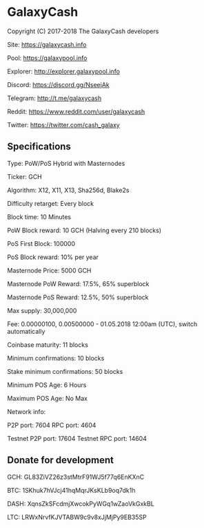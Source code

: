 GalaxyCash
======
Copyright (C) 2017-2018 The GalaxyCash developers


Site:                                       https://galaxycash.info

Pool:                                       https://galaxypool.info

Explorer:                                   http://explorer.galaxypool.info

Discord:                                    https://discord.gg/NseejAk

Telegram:                                   http://t.me/galaxycash

Reddit:                                     https://www.reddit.com/user/galaxycash

Twitter:                                    https://twitter.com/cash_galaxy

Specifications
--------------
Type:                                       PoW/PoS Hybrid with Masternodes

Ticker:                                     GCH

Algorithm:                                  X12, X11, X13, Sha256d, Blake2s

Difficulty retarget:                        Every block

Block time:                                 10 Minutes

PoW Block reward:                           10 GCH (Halving every 210 blocks)

PoS First Block:                            100000

PoS Block reward:                           10% per year

Masternode Price:                           5000 GCH

Masternode PoW Reward:                      17.5%, 65% superblock

Masternode PoS Reward:                      12.5%, 50% superblock


Max supply:                                 30,000,000

Fee:                                        0.00000100, 0.00500000 - 01.05.2018 12:00am (UTC), switch automatically

Coinbase maturity:                          11 blocks

Minimum confirmations:                      10 blocks

Stake minimum confirmations:                50 blocks

Minimum POS Age:                            6 Hours

Maximum POS Age:                            No Max

Network info:

P2P port:                                   7604
RPC port:                                   4604

Testnet P2P port:                           17604
Testnet RPC port:                           14604


Donate for development
--------------

GCH:                                        GL83ZiVZ26z3stMtrF91WJ5f77q6EnKXnC

BTC:                                        1SKhuk7hVJcj41hqMqrJKsKLb9oq7dk1h

DASH:                                       XqnsZkSFcdmjXwcokPyWGq1wZaoVkGxkBL

LTC:                                        LRWxNrvfKJVTABW9c9v8xJjMjPy9EB35SP



